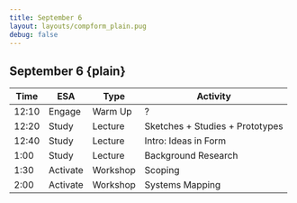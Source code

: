 ```yaml
---
title: September 6
layout: layouts/compform_plain.pug
debug: false
---
```



## September 6 {plain}


| Time  | ESA      | Type     | Activity                        |
| ----- | -------- | -------- | ------------------------------- |
| 12:10 | Engage   | Warm Up  | ?                               |
| 12:20 | Study    | Lecture  | Sketches + Studies + Prototypes |
| 12:40 | Study    | Lecture  | Intro: Ideas in Form            |
| 1:00  | Study    | Lecture  | Background Research             |
| 1:30  | Activate | Workshop | Scoping                         |
| 2:00  | Activate | Workshop | Systems Mapping                 |


<!-- 
## Warm Up: ?
*5 minutes*

Join your assigned group. Answer your group's assigned question in exactly 7 words.

Ola + Lizette 
: ?

Andy + Alyssa + Forrest
: ?

Dahee + Brooke
: ?

Herbert + Rui
: ?

Julia + Josefina
: ?

Lillian + Keaton
: ?

 


### Background Research
Quote can be about design research:
How do you find out what you are walling in and out, how do you learn about the audience/"something there":

> Before I built a wall I'd ask to know
> What I was walling in or walling out,
> And to whom I was like to give offence.
> Something there is that doesn't love a wall,
> That wants it down.

Robert Frost, Medning Wall{attrib} -->


<!-- 

https://jbakse.github.io/major_studio_1/week_2/wednesday.html -->